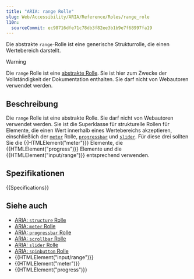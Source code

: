 ```yaml
---
title: "ARIA: range Rolle"
slug: Web/Accessibility/ARIA/Reference/Roles/range_role
l10n:
  sourceCommit: ec98716dfe71c78db3f82ee3b1b9e7f68997fa19
---
```


Die abstrakte `range`-Rolle ist eine generische Strukturrolle, die einen Wertebereich darstellt.

> [!WARNING]
> Die `range` Rolle ist eine [abstrakte Rolle](/de/docs/Web/Accessibility/ARIA/Reference/Roles#6._abstract_roles). Sie ist hier zum Zwecke der Vollständigkeit der Dokumentation enthalten. Sie darf nicht von Webautoren verwendet werden.

## Beschreibung

Die `range` Rolle ist eine abstrakte Rolle. Sie darf nicht von Webautoren verwendet werden. Sie ist die Superklasse für strukturelle Rollen für Elemente, die einen Wert innerhalb eines Wertebereichs akzeptieren, einschließlich der [`meter`](/de/docs/Web/Accessibility/ARIA/Reference/Roles/meter_role) Rolle, [`progressbar`](/de/docs/Web/Accessibility/ARIA/Reference/Roles/progressbar_role) und [`slider`](/de/docs/Web/Accessibility/ARIA/Reference/Roles/slider_role). Für diese drei sollten Sie die {{HTMLElement("meter")}} Elemente, die {{HTMLElement("progress")}} Elemente und die {{HTMLElement("input/range")}} entsprechend verwenden.

## Spezifikationen

{{Specifications}}

## Siehe auch

- [ARIA: `structure` Rolle](/de/docs/Web/Accessibility/ARIA/Reference/Roles/structure_role)
- [ARIA: `meter` Rolle](/de/docs/Web/Accessibility/ARIA/Reference/Roles/meter_role)
- [ARIA: `progressbar` Rolle](/de/docs/Web/Accessibility/ARIA/Reference/Roles/progressbar_role)
- [ARIA: `scrollbar` Rolle](/de/docs/Web/Accessibility/ARIA/Reference/Roles/scrollbar_role)
- [ARIA: `slider` Rolle](/de/docs/Web/Accessibility/ARIA/Reference/Roles/slider_role)
- [ARIA: `spinbutton` Rolle](/de/docs/Web/Accessibility/ARIA/Reference/Roles/spinbutton_role)
- {{HTMLElement("input/range")}}
- {{HTMLElement("meter")}}
- {{HTMLElement("progress")}}
